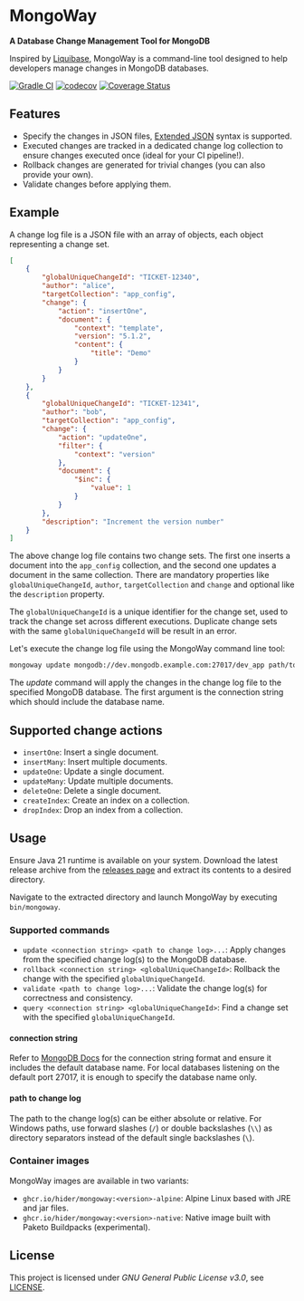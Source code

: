 # MongoWay

**A Database Change Management Tool for MongoDB**

Inspired by [Liquibase](https://github.com/liquibase/liquibase),
MongoWay is a command-line tool designed to help developers manage changes in MongoDB databases.

[![Gradle CI](https://github.com/hider/mongoway/actions/workflows/gradle-ci.yml/badge.svg)](https://github.com/hider/mongoway/actions/workflows/gradle-ci.yml)
[![codecov](https://codecov.io/github/hider/mongoway/graph/badge.svg?token=ZZ7L88LGKO)](https://codecov.io/github/hider/mongoway)
[![Coverage Status](https://coveralls.io/repos/github/hider/mongoway/badge.svg?branch=main)](https://coveralls.io/github/hider/mongoway?branch=main)

## Features

- Specify the changes in JSON files, [Extended JSON](https://www.mongodb.com/docs/manual/reference/mongodb-extended-json/) syntax is supported.
- Executed changes are tracked in a dedicated change log collection to ensure changes executed once (ideal for your CI pipeline!).
- Rollback changes are generated for trivial changes (you can also provide your own).
- Validate changes before applying them.

## Example

A change log file is a JSON file with an array of objects, each object representing a change set.

```json
[
    {
        "globalUniqueChangeId": "TICKET-12340",
        "author": "alice",
        "targetCollection": "app_config",
        "change": {
            "action": "insertOne",
            "document": {
                "context": "template",
                "version": "5.1.2",
                "content": {
                    "title": "Demo"
                }
            }
        }
    },
    {
        "globalUniqueChangeId": "TICKET-12341",
        "author": "bob",
        "targetCollection": "app_config",
        "change": {
            "action": "updateOne",
            "filter": {
                "context": "version"
            },
            "document": {
                "$inc": {
                    "value": 1
                }
            }
        },
        "description": "Increment the version number"
    }
]
```

The above change log file contains two change sets.
The first one inserts a document into the `app_config` collection, and the second one updates a document in the same collection.
There are mandatory properties like `globalUniqueChangeId`, `author`, `targetCollection` and `change` and optional like the `description` property.

The `globalUniqueChangeId` is a unique identifier for the change set, used to track the change set across different executions.
Duplicate change sets with the same `globalUniqueChangeId` will be result in an error.

Let's execute the change log file using the MongoWay command line tool:

```bash
mongoway update mongodb://dev.mongodb.example.com:27017/dev_app path/to/changelog.json
```

The _update_ command will apply the changes in the change log file to the specified MongoDB database.
The first argument is the connection string which should include the database name.


## Supported change actions

- `insertOne`: Insert a single document.
- `insertMany`: Insert multiple documents.
- `updateOne`: Update a single document.
- `updateMany`: Update multiple documents.
- `deleteOne`: Delete a single document.
- `createIndex`: Create an index on a collection.
- `dropIndex`: Drop an index from a collection.

## Usage

Ensure Java 21 runtime is available on your system.
Download the latest release archive from the [releases page](https://github.com/hider/mongoway/releases) and extract its contents to a desired directory.

Navigate to the extracted directory and launch MongoWay by executing `bin/mongoway`.

### Supported commands

- `update <connection string> <path to change log>...`: Apply changes from the specified change log(s) to the MongoDB database.
- `rollback <connection string> <globalUniqueChangeId>`: Rollback the change with the specified `globalUniqueChangeId`.
- `validate <path to change log>...`: Validate the change log(s) for correctness and consistency.
- `query <connection string> <globalUniqueChangeId>`: Find a change set with the specified `globalUniqueChangeId`.

#### connection string

Refer to [MongoDB Docs](https://www.mongodb.com/docs/manual/reference/connection-string/#standard-connection-string-format) for the connection string format
and ensure it includes the default database name.
For local databases listening on the default port 27017, it is enough to specify the database name only.

#### path to change log

The path to the change log(s) can be either absolute or relative.
For Windows paths, use forward slashes (`/`) or double backslashes (`\\`) as directory separators instead of the default single backslashes (`\`).

### Container images

MongoWay images are available in two variants:

- `ghcr.io/hider/mongoway:<version>-alpine`: Alpine Linux based with JRE and jar files.
- `ghcr.io/hider/mongoway:<version>-native`: Native image built with Paketo Buildpacks (experimental).

## License

This project is licensed under _GNU General Public License v3.0_, see [LICENSE](/LICENSE).

